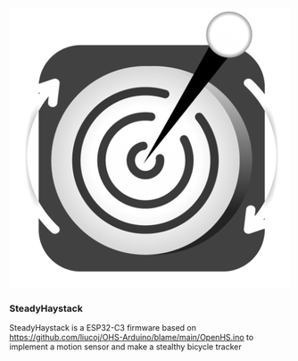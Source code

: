<img src="/img/icon.png" alt="icon"/>

### SteadyHaystack
SteadyHaystack is a ESP32-C3 firmware based on https://github.com/liucoj/OHS-Arduino/blame/main/OpenHS.ino to implement a motion sensor and make a stealthy bicycle tracker